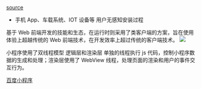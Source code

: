 [source](https://smartprogram.baidu.com/docs/develop/tutorial/intro/)

- 手机 App、车载系统、IOT 设备等
用户无感知安装过程

基于 Web 前端开发的技能和生态，在运行时则采用了类客户端的方案，旨在使用体验上超越传统的 Web 前端技术，在开发效率上超过传统的客户端技术。
![](https://b.bdstatic.com/miniapp/assets/docs/tutorial_intro_2-2.png)

小程序使用了双线程模型  逻辑层和渲染层  单独的线程执行 js 代码，控制小程序数据的生成和处理；渲染层使用了 WebView 线程，处理页面的渲染和用户的事件交互行为。

[百度小程序](https://smartprogram.baidu.com/developer/index.html)
